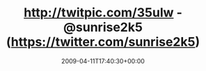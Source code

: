 ---
retweeted: false
source: <a href="http://twitter.com" rel="nofollow">Twitter Web Client</a>
entities:
  hashtags:
  - text: drwho
    indices:
    - '75'
    - '81'
  symbols: []
  user_mentions: []
  urls: []
display_text_range:
- '0'
- '82'
favorite_count: '0'
id_str: '1498047659'
truncated: false
retweet_count: '0'
id: '1498047659'
created_at: Sat Apr 11 17:40:30 +0000 2009
favorited: false
full_text: 'http://twitpic.com/35ulw - [@sunrise2k5](https://twitter.com/sunrise2k5)
  guckma, im Guardian ist heut was zu #drwho!'
lang: de
tags:
- drwho
- pesos/twitter
date: '2009-04-11T17:40:30+00:00'
src: https://twitter.com/bascht/status/1498047659
original_url: https://twitter.com/bascht/status/1498047659
type: twitter_tweet
text: 'http://twitpic.com/35ulw - [@sunrise2k5](https://twitter.com/sunrise2k5) guckma,
  im Guardian ist heut was zu #drwho!'
title: http://twitpic.com/35ulw - @sunrise2k5 (https://twitter.com/sunrise2k5)

---